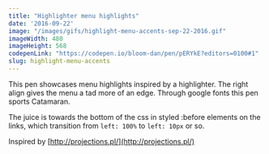 ```yaml
---
title: "Highlighter menu highlights"
date: '2016-09-22'
image: "/images/gifs/highlight-menu-accents-sep-22-2016.gif"
imageWidth: 480
imageHeight: 568
codepenLink: "https://codepen.io/bloom-dan/pen/pERYkE?editors=0100#1"
slug: highlight-menu-accents
---
```


This pen showcases menu highlights inspired by a highlighter. The right align gives the menu a tad more of an edge. Through google fonts this pen sports Catamaran.

The juice is towards the bottom of the css in styled :before elements on the links, which transition from `left: 100%` to `left: 10px` or so.

Inspired by [http://projections.pl/](http://projections.pl/)
